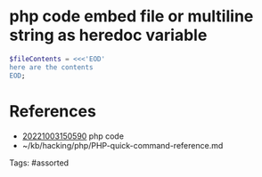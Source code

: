 # php code embed file or multiline string as heredoc variable
```php
$fileContents = <<<'EOD'
here are the contents
EOD;
```

# References
- [20221003150590](/zet/20221003150590/) php code
- ~/kb/hacking/php/PHP-quick-command-reference.md

Tags:
    #assorted

